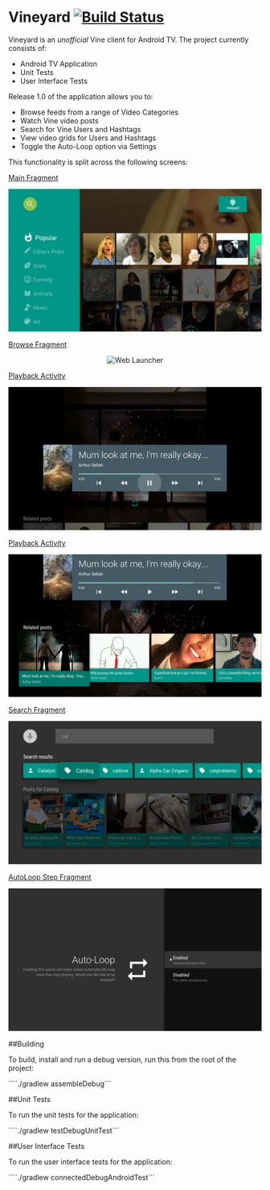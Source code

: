 Vineyard [![Build Status](https://travis-ci.org/hitherejoe/Vineyard.svg?branch=master)](https://travis-ci.org/hitherejoe/Vineyard)
========

Vineyard is an _unofficial_ Vine client for Android TV. The project currently consists of:

- Android TV Application
- Unit Tests
- User Interface Tests


Release 1.0 of the application allows you to:

- Browse feeds from a range of Video Categories
- Watch Vine video posts
- Search for Vine Users and Hashtags
- View video grids for Users and Hashtags
- Toggle the Auto-Loop option via Settings

This functionality is split across the following screens:

[Main Fragment](/app/src/main/java/com/hitherejoe/vineyard/ui/fragment/MainFragment.java)
<p align="center">
    <img src="images/main.png" alt="Web Launcher"/>
</p>


[Browse Fragment](/app/src/main/java/com/hitherejoe/vineyard/ui/fragment/MainFragment.java)
<p align="center">
    <img src="images/preview_post.gif" alt="Web Launcher"/>
</p>


[Playback Activity](/app/src/main/java/com/hitherejoe/vineyard/ui/activity/PlaybackActivity.java)
<p align="center">
    <img src="images/video.png" alt="Web Launcher"/>
</p>


[Playback Activity](/app/src/main/java/com/hitherejoe/vineyard/ui/activity/PlaybackActivity.java)
<p align="center">
    <img src="images/video_related.png" alt="Web Launcher"/>
</p>


[Search Fragment](/app/src/main/java/com/hitherejoe/vineyard/ui/fragment/SearchFragment.java)
<p align="center">
    <img src="images/search_results.png" alt="Web Launcher"/>
</p>

[AutoLoop Step Fragment](/app/src/main/java/com/hitherejoe/vineyard/ui/fragment/AutoLoopStepFragment.java)
<p align="center">
    <img src="images/settings.png" alt="Web Launcher"/>
</p>

##Building

To build, install and run a debug version, run this from the root of the project:

````./gradlew assembleDebug```

##Unit Tests

To run the unit tests for the application:

````./gradlew testDebugUnitTest```

##User Interface Tests

To run the user interface tests for the application:

````./gradlew connectedDebugAndroidTest```
